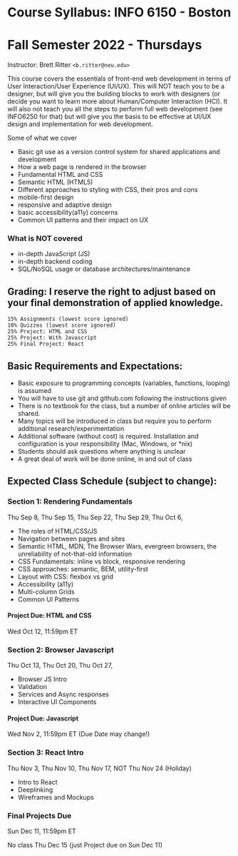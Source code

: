 ﻿# Course Syllabus: INFO 6150 - Boston
# Fall Semester 2022 - Thursdays
Instructor: Brett Ritter `<b.ritter@neu.edu>`

This course covers the essentials of front-end web development in terms of User Interaction/User Experience (UI/UX).  This will NOT teach you to be a designer, but will give you the building blocks to work with designers (or decide you want to learn more about Human/Computer Interaction (HCI).  It will also not teach you all the steps to perform full web development (see INFO6250 for that) but will give you the basis to be effective at UI/UX design and implementation for web development.

Some of what we cover
 - Basic git use as a version control system for shared applications and development
 - How a web page is rendered in the browser
 - Fundamental HTML and CSS
 - Semantic HTML (HTML5)
 - Different approaches to styling with CSS, their pros and cons
 - mobile-first design
 - responsive and adaptive design
 - basic accessibility(a11y) concerns
 - Common UI patterns and their impact on UX

### What is NOT covered
 - in-depth JavaScript (JS)
 - in-depth backend coding
 - SQL/NoSQL usage or database architectures/maintenance
 
## Grading: I reserve the right to adjust based on your final demonstration of applied knowledge.  
```
15% Assignments (lowest score ignored)
10% Quizzes (lowest score ignored)
25% Project: HTML and CSS
25% Project: With Javascript
25% Final Project: React
```

## Basic Requirements and Expectations:
- Basic exposure to programming concepts (variables, functions, looping) is assumed
- You will have to use git and github.com following the instructions given
- There is no textbook for the class, but a number of online articles will be shared.
- Many topics will be introduced in class but require you to perform additional research/experimentation
- Additional software (without cost) is required.  Installation and configuration is your responsibility (Mac, Windows, or \*nix)
- Students should ask questions where anything is unclear
- A great deal of work will be done online, in and out of class

## Expected Class Schedule (subject to change):

### Section 1: Rendering Fundamentals
Thu Sep 8,
Thu Sep 15,
Thu Sep 22,
Thu Sep 29,
Thu Oct 6,

- The roles of HTML/CSS/JS
- Navigation between pages and sites
- Semantic HTML, MDN, The Browser Wars, evergreen browsers, the unreliability of not-that-old information
- CSS Fundamentals: inline vs block, responsive rendering
- CSS approaches: semantic, BEM, utility-first
- Layout with CSS: flexbox vs grid
- Accessibility (a11y)
- Multi-column Grids
- Common UI Patterns

#### Project Due: HTML and CSS

Wed Oct 12, 11:59pm ET

### Section 2: Browser Javascript

Thu Oct 13, 
Thu Oct 20,
Thu Oct 27,

- Browser JS Intro
- Validation
- Services and Async responses
- Interactive UI Components

#### Project Due: Javascript

Wed Nov 2, 11:59pm ET (Due Date may change!)

### Section 3: React Intro

Thu Nov 3, 
Thu Nov 10,
Thu Nov 17, 
NOT Thu Nov 24 (Holiday)

- Intro to React
- Deeplinking
- Wireframes and Mockups

### Final Projects Due 
Sun Dec 11, 11:59pm ET

No class Thu Dec 15 (just Project due on Sun Dec 11)

